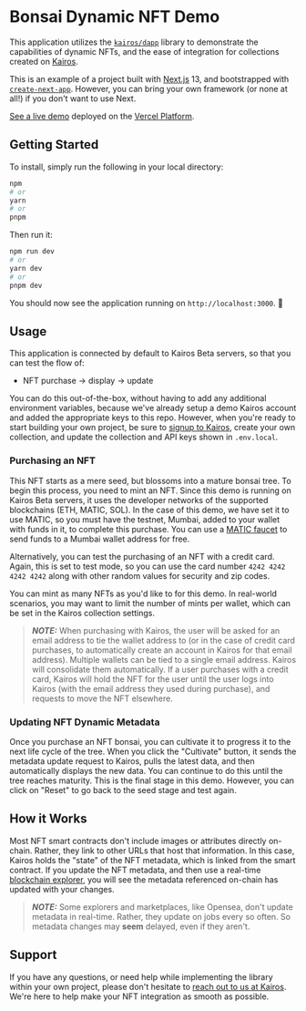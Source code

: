 # Bonsai Dynamic NFT Demo

This application utilizes the [`kairos/dapp`](https://github.com/kairosnfts/dapp) library to demonstrate the capabilities of dynamic NFTs, and the ease of integration for collections created on [Kairos](https://kairos.art).

This is an example of a project built with [Next.js](https://nextjs.org/) 13, and bootstrapped with [`create-next-app`](https://github.com/vercel/next.js/tree/canary/packages/create-next-app). However, you can bring your own framework (or none at all!) if you don't want to use Next.

[See a live demo](https://sample-dynamic-nfts.kairos.art/) deployed on the [Vercel Platform](https://vercel.com/new?utm_medium=default-template&filter=next.js&utm_source=create-next-app&utm_campaign=create-next-app-readme).

## Getting Started

To install, simply run the following in your local directory:

```bash
npm
# or
yarn
# or
pnpm
```

Then run it:

```bash
npm run dev
# or
yarn dev
# or
pnpm dev
```

You should now see the application running on `http://localhost:3000`. 🎉

## Usage

This application is connected by default to Kairos Beta servers, so that you can test the flow of:

- NFT purchase -> display -> update

You can do this out-of-the-box, without having to add any additional environment variables, because we've already setup a demo Kairos account and added the appropriate keys to this repo. However, when you're ready to start building your own project, be sure to [signup to Kairos](https://kairos.art/sign-up), create your own collection, and update the collection and API keys shown in `.env.local`.

### Purchasing an NFT

This NFT starts as a mere seed, but blossoms into a mature bonsai tree. To begin this process, you need to mint an NFT. Since this demo is running on Kairos Beta servers, it uses the developer networks of the supported blockchains (ETH, MATIC, SOL). In the case of this demo, we have set it to use MATIC, so you must have the testnet, Mumbai, added to your wallet with funds in it, to complete this purchase. You can use a [MATIC faucet](https://faucet.polygon.technology/) to send funds to a Mumbai wallet address for free.

Alternatively, you can test the purchasing of an NFT with a credit card. Again, this is set to test mode, so you can use the card number `4242 4242 4242 4242` along with other random values for security and zip codes.

You can mint as many NFTs as you'd like to for this demo. In real-world scenarios, you may want to limit the number of mints per wallet, which can be set in the Kairos collection settings.

> **_NOTE:_** When purchasing with Kairos, the user will be asked for an email address to tie the wallet address to (or in the case of credit card purchases, to automatically create an account in Kairos for that email address). Multiple wallets can be tied to a single email address. Kairos will consolidate them automatically. If a user purchases with a credit card, Kairos will hold the NFT for the user until the user logs into Kairos (with the email address they used during purchase), and requests to move the NFT elsewhere.

### Updating NFT Dynamic Metadata

Once you purchase an NFT bonsai, you can cultivate it to progress it to the next life cycle of the tree. When you click the "Cultivate" button, it sends the metadata update request to Kairos, pulls the latest data, and then automatically displays the new data. You can continue to do this until the tree reaches maturity. This is the final stage in this demo. However, you can click on "Reset" to go back to the seed stage and test again.

## How it Works

Most NFT smart contracts don't include images or attributes directly on-chain. Rather, they link to other URLs that host that information. In this case, Kairos holds the "state" of the NFT metadata, which is linked from the smart contract. If you update the NFT metadata, and then use a real-time [blockchain explorer](https://gemcase.vercel.app/), you will see the metadata referenced on-chain has updated with your changes.

> **_NOTE:_** Some explorers and marketplaces, like Opensea, don't update metadata in real-time. Rather, they update on jobs every so often. So metadata changes may **seem** delayed, even if they aren't.

## Support

If you have any questions, or need help while implementing the library within your own project, please don't hesitate to [reach out to us at Kairos](https://kairos.art/contact). We're here to help make your NFT integration as smooth as possible.
